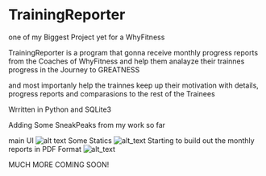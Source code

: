 # TrainingReporter

one of my Biggest Project yet for a WhyFitness

TrainingReporter is a program that gonna receive monthly progress reports from the Coaches of WhyFitness and help them analayze their trainnes progress in the Journey to GREATNESS

and most importanly help the trainnes keep up their motivation with details,  progress reports and comparasions to the rest of the Trainees

Wrritten in Python and SQLite3

Adding Some SneakPeaks from my work so far 

main UI
![alt text](https://i.imgur.com/UsCED3x.png)
Some Statics 
![alt_text](https://i.imgur.com/Uzal7Xr.png)
Starting to build out the monthly reports in PDF Format
![alt_text](https://i.imgur.com/4cole6z.png)


MUCH MORE COMING SOON!
